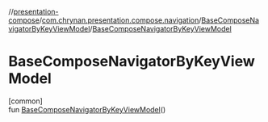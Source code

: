 //[presentation-compose](../../../index.md)/[com.chrynan.presentation.compose.navigation](../index.md)/[BaseComposeNavigatorByKeyViewModel](index.md)/[BaseComposeNavigatorByKeyViewModel](-base-compose-navigator-by-key-view-model.md)

# BaseComposeNavigatorByKeyViewModel

[common]\
fun [BaseComposeNavigatorByKeyViewModel](-base-compose-navigator-by-key-view-model.md)()
